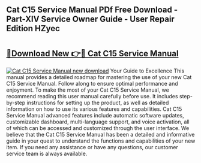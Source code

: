 ## Cat C15 Service Manual PDf Free Download - Part-XIV Service Owner Guide - User Repair Edition HZyec

# <h2><a href="http://bc20880.oget.top/?id=Cat+C15+Service+Manual">🔗Download New 👉🔴 Cat C15 Service Manual</a></h2>

[![Cat C15 Service Manual new download](https://i.imgur.com/5g1atiW.png)](http://bc20880.oget.top/?id=Cat+C15+Service+Manual)
Your Guide to Excellence This manual provides a detailed roadmap for mastering the use of your new Cat C15 Service Manual. Follow along to ensure optimal performance and enjoyment. To make the most of your Cat C15 Service Manual, we recommend reading this user manual carefully before use. It includes step-by-step instructions for setting up the product, as well as detailed information on how to use its various features and capabilities. Cat C15 Service Manual advanced features include automatic software updates, customizable dashboard, multi-language support, and voice activation, all of which can be accessed and customized through the user interface. We believe that the Cat C15 Service Manual has been a detailed and informative guide in your quest to understand the functions and capabilities of your new item. If you need any assistance or have any questions, our customer service team is always available.
